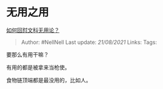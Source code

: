 # 无用之用
[如何回怼文科无用论？](https://www.zhihu.com/question/372621537/answer/1416068539)

> Author: #NellNell 
Last update: *21/08/2021* 
Links:
Tags: 

要那么有用干嘛？

有用的都是被拿来当枪使。

食物链顶端都是最没用的，比如人。